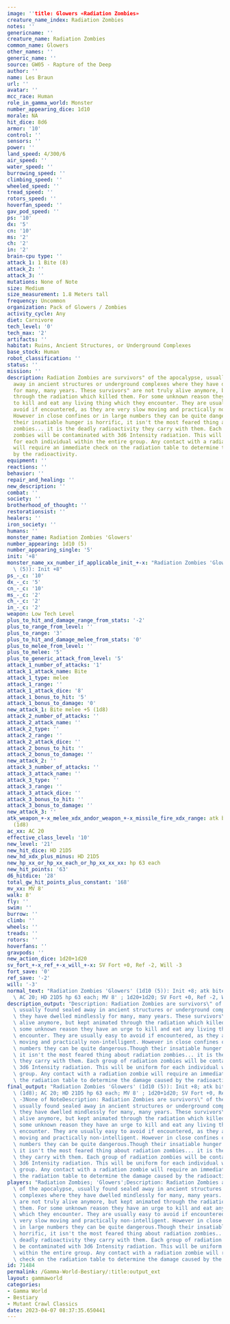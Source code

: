 ```yaml
---
image: ''title: Glowers «Radiation Zombies»
creature_name_index: Radiation Zombies
notes: ''
genericname: ''
creature_name: Radiation Zombies
common_name: Glowers
other_names: ''
generic_name: ''
source: GW05 - Rapture of the Deep
author: ''
name: Les Braun
url: ''
avatar: ''
mcc_race: Human
role_in_gamma_world: Monster
number_appearing_dice: 1d10
morale: NA
hit_dice: 8d6
armor: '10'
control: ''
sensors: ''
power: ''
land_speed: 4/300/6
air_speed: ''
water_speed: ''
burrowing_speed: ''
climbing_speed: ''
wheeled_speed: ''
tread_speed: ''
rotors_speed: ''
hoverfan_speed: ''
gav_pod_speed: ''
ps: '10'
dx: '5'
cn: '10'
ms: '2'
ch: '2'
in: '2'
brain-cpu type: ''
attack_1: 1 Bite (8)
attack_2: ''
attack_3: ''
mutations: None of Note
size: Medium
size_measurement: 1.8 Meters tall
frequency: Uncommon
organization: Pack of Glowers / Zombies
activity_cycle: Any
diet: Carnivore
tech_level: '0'
tech_max: '2'
artifacts: ''
habitat: Ruins, Ancient Structures, or Underground Complexes
base_stock: Human
robot_classification: ''
status: ''
mission: ''
description: Radiation Zombies are survivors" of the apocalypse, usually found sealed
  away in ancient structures or underground complexes where they have dwelled mindlessly
  for many, many years. These survivors" are not truly alive anymore, but kept animated
  through the radiation which killed them. For some unknown reason they have an urge
  to kill and eat any living thing which they encounter. They are usually easy to
  avoid if encountered, as they are very slow moving and practically non-intelligent.
  However in close confines or in large numbers they can be quite dangerous.Though
  their insatiable hunger is horrific, it isn't the most feared thing about radiation
  zombies... it is the deadly radioactivity they carry with them. Each group of radiation
  zombies will be contaminated with 3d6 Intensity radiation. This will be uniform
  for each individual within the entire group. Any contact with a radiation zombie
  will require an immediate check on the radiation table to determine the damage caused
  by the radioactivity.
equipment: ''
reactions: ''
behavior: ''
repair_and_healing: ''
new_description: ''
combat: ''
society: ''
brotherhood_of_thought: ''
restorationsist: ''
healers: ''
iron_society: ''
humans: ''
monster_name: Radiation Zombies 'Glowers'
number_appearing: 1d10 (5)
number_appearing_single: '5'
init: '+8'
monster_name_xx_number_if_applicable_init_+-x: "Radiation Zombies 'Glowers' (1d10\
  \ (5)): Init +8"
ps_-_c: '10'
dx_-_c: '5'
cn_-_c: '10'
ms_-_c: '2'
ch_-_c: '2'
in_-_c: '2'
weapon: Low Tech Level
plus_to_hit_and_damage_range_from_stats: '-2'
plus_to_range_from_level: ''
plus_to_range: '3'
plus_to_hit_and_damage_melee_from_stats: '0'
plus_to_melee_from_level: ''
plus_to_melee: '5'
plus_to_generic_attack_from_level: '5'
attack_1_number_of_attacks: '1'
attack_1_attack_name: Bite
attack_1_type: melee
attack_1_range: ''
attack_1_attack_dice: '8'
attack_1_bonus_to_hit: '5'
attack_1_bonus_to_damage: '0'
new_attack_1: Bite melee +5 (1d8)
attack_2_number_of_attacks: ''
attack_2_attack_name: ''
attack_2_type: ''
attack_2_range: ''
attack_2_attack_dice: ''
attack_2_bonus_to_hit: ''
attack_2_bonus_to_damage: ''
new_attack_2: ''
attack_3_number_of_attacks: ''
attack_3_attack_name: ''
attack_3_type: ''
attack_3_range: ''
attack_3_attack_dice: ''
attack_3_bonus_to_hit: ''
attack_3_bonus_to_damage: ''
new_attack_3: ''
atk_weapon_+-x_melee_xdx_andor_weapon_+-x_missile_fire_xdx_range: atk bite melee +5
  (1d8)
ac_xx: AC 20
effective_class_level: '10'
new_level: '21'
new_hit_dice: HD 21D5
new_hd_xdx_plus_minus: HD 21D5
new_hp_xx_or_hp_xx_each_or_hp_xx_xx_xx: hp 63 each
new_hit_points: '63'
d6_hitdice: '28'
total_gw_hit_points_plus_constant: '168'
mv_xx: MV 8'
walk: 8'
fly: ''
swim: ''
burrow: ''
climb: ''
wheels: ''
treads: ''
rotors: ''
hoverfans: ''
gravpods: ''
new_action_dice: 1d20+1d20
sv_fort_+-x_ref_+-x_will_+-x: SV Fort +0, Ref -2, Will -3
fort_save: '0'
ref_save: '-2'
will: '-3'
normal_text: "Radiation Zombies 'Glowers' (1d10 (5)): Init +8; atk bite melee +5 (1d8);\
  \ AC 20; HD 21D5 hp 63 each; MV 8' ; 1d20+1d20; SV Fort +0, Ref -2, Will -3"
description_output: "Description: Radiation Zombies are survivors\" of the apocalypse,\
  \ usually found sealed away in ancient structures or underground complexes where\
  \ they have dwelled mindlessly for many, many years. These survivors\" are not truly\
  \ alive anymore, but kept animated through the radiation which killed them. For\
  \ some unknown reason they have an urge to kill and eat any living thing which they\
  \ encounter. They are usually easy to avoid if encountered, as they are very slow\
  \ moving and practically non-intelligent. However in close confines or in large\
  \ numbers they can be quite dangerous.Though their insatiable hunger is horrific,\
  \ it isn't the most feared thing about radiation zombies... it is the deadly radioactivity\
  \ they carry with them. Each group of radiation zombies will be contaminated with\
  \ 3d6 Intensity radiation. This will be uniform for each individual within the entire\
  \ group. Any contact with a radiation zombie will require an immediate check on\
  \ the radiation table to determine the damage caused by the radioactivity."
final_output: "Radiation Zombies 'Glowers' (1d10 (5)): Init +8; atk bite melee +5\
  \ (1d8); AC 20; HD 21D5 hp 63 each; MV 8' ; 1d20+1d20; SV Fort +0, Ref -2, Will\
  \ -3None of NoteDescription: Radiation Zombies are survivors\" of the apocalypse,\
  \ usually found sealed away in ancient structures or underground complexes where\
  \ they have dwelled mindlessly for many, many years. These survivors\" are not truly\
  \ alive anymore, but kept animated through the radiation which killed them. For\
  \ some unknown reason they have an urge to kill and eat any living thing which they\
  \ encounter. They are usually easy to avoid if encountered, as they are very slow\
  \ moving and practically non-intelligent. However in close confines or in large\
  \ numbers they can be quite dangerous.Though their insatiable hunger is horrific,\
  \ it isn't the most feared thing about radiation zombies... it is the deadly radioactivity\
  \ they carry with them. Each group of radiation zombies will be contaminated with\
  \ 3d6 Intensity radiation. This will be uniform for each individual within the entire\
  \ group. Any contact with a radiation zombie will require an immediate check on\
  \ the radiation table to determine the damage caused by the radioactivity."
players: "Radiation Zombies; 'Glowers';Description: Radiation Zombies are survivors\"\
  \ of the apocalypse, usually found sealed away in ancient structures or underground\
  \ complexes where they have dwelled mindlessly for many, many years. These survivors\"\
  \ are not truly alive anymore, but kept animated through the radiation which killed\
  \ them. For some unknown reason they have an urge to kill and eat any living thing\
  \ which they encounter. They are usually easy to avoid if encountered, as they are\
  \ very slow moving and practically non-intelligent. However in close confines or\
  \ in large numbers they can be quite dangerous.Though their insatiable hunger is\
  \ horrific, it isn't the most feared thing about radiation zombies... it is the\
  \ deadly radioactivity they carry with them. Each group of radiation zombies will\
  \ be contaminated with 3d6 Intensity radiation. This will be uniform for each individual\
  \ within the entire group. Any contact with a radiation zombie will require an immediate\
  \ check on the radiation table to determine the damage caused by the radioactivity.|"
id: 71484
permalink: /Gamma-World-Bestiary/:title:output_ext
layout: gammaworld
categories:
- Gamma World
- Bestiary
- Mutant Crawl Classics
date: 2023-04-07 08:37:35.650441
---
```

